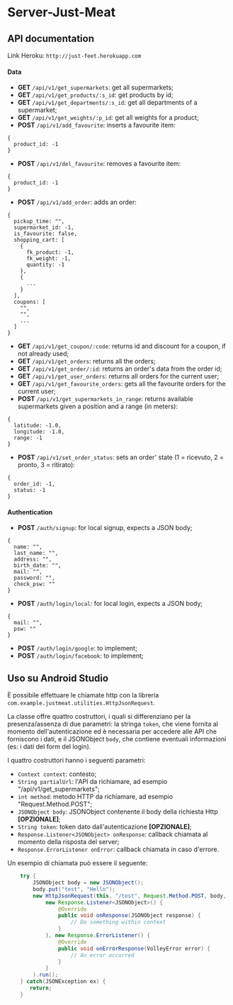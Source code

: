 # Server-Just-Meat

## API documentation

Link Heroku: `http://just-feet.herokuapp.com`

#### Data 
- **GET** `/api/v1/get_supermarkets`: get all supermarkets;
- **GET** `/api/v1/get_products/:s_id`: get products by id;
- **GET** `/api/v1/get_departments/:s_id`: get all departments of a supermarket;
- **GET** `/api/v1/get_weights/:p_id`: get all weights for a product;
- **POST** `/api/v1/add_favourite`: inserts a favourite item:
```
{
  product_id: -1
}
```
- **POST** `/api/v1/del_favourite`: removes a favourite item:
```
{
  product_id: -1
}
```
- **POST** `/api/v1/add_order`: adds an order:
```
{
  pickup_time: "",
  supermarket_id: -1,
  is_favourite: false,
  shopping_cart: [
    {
      fk_product: -1,
      fk_weight: -1,
      quantity: -1
    },
    {
      ...
    }
  ],
  coupons: [
    "",
    "",
    ...
  ]
}
```
- **GET** `/api/v1/get_coupon/:code`: returns id and discount for a coupon, if not already used;
- **GET** `/api/v1/get_orders`: returns all the orders;
- **GET** `/api/v1/get_order/:id`: returns an order's data from the order id;
- **GET** `/api/v1/get_user_orders`: returns all orders for the current user;
- **GET** `/api/v1/get_favourite_orders`: gets all the favourite orders for the current user;
- **POST** `/api/v1/get_supermarkets_in_range`: returns available supermarkets given a position and a range (in meters):
```
{
  latitude: -1.0,
  longitude: -1.0,
  range: -1
}
```
- **POST** `/api/v1/set_order_status`: sets an order' state (1 = ricevuto, 2 = pronto, 3 = ritirato):
```
{
  order_id: -1,
  status: -1
}
```

#### Authentication
- **POST** `/auth/signup`: for local signup, expects a JSON body;

```
{
  name: "",
  last_name: "",
  address: "",
  birth_date: "",
  mail: "",
  password: "",
  check_psw: ""
}
```

- **POST** `/auth/login/local`: for local login, expects a JSON body;
```
{
  mail: "",
  psw: ""
}
```
- **POST** `/auth/login/google`: to implement;
- **POST** `/auth/login/facebook`: to implement;

## Uso su Android Studio

È possibile effettuare le chiamate http con la libreria `com.example.justmeat.utilities.HttpJsonRequest`.

La classe offre quattro costruttori, i quali si differenziano per la presenza/assenza di due parametri: la stringa `token`, che viene fornita al momento dell'autenticazione ed è necessaria per accedere alle API che forniscono i dati, e il JSONObject `body`, che contiene eventuali informazioni (es: i dati del form del login).

I quattro costruttori hanno i seguenti parametri:
- `Context context`: contesto;
- `String partialUrl`: l'API da richiamare, ad esempio "/api/v1/get_supermarkets";
- `int method`: metodo HTTP da richiamare, ad esempio "Request.Method.POST";
- `JSONObject body`: JSONObject contenente il body della richiesta Http **[OPZIONALE]**;
- `String token`: token dato dall'autenticazione **[OPZIONALE]**;
- `Response.Listener<JSONObject> onResponse`: callback chiamata al momento della risposta del server;
- `Response.ErrorListener onError`: callback chiamata in caso d'errore.

Un esempio di chiamata può essere il seguente:

```Java
    try {
        JSONObject body = new JSONObject();
        body.put("test", "Hello");
        new HttpJsonRequest(this, "/test", Request.Method.POST, body,
            new Response.Listener<JSONObject>() {
                @Override
                public void onResponse(JSONObject response) {
                    // Do something within context
                }
            }, new Response.ErrorListener() {
                @Override
                public void onErrorResponse(VolleyError error) {
                    // An error occurred
                }
            }
        ).run();
    } catch(JSONException ex) {
       return;
    }
```